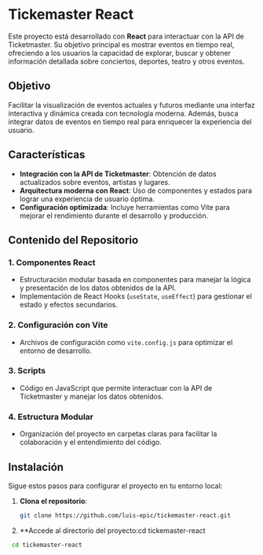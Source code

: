 # Tickemaster React

Este proyecto está desarrollado con **React** para interactuar con la API de Ticketmaster. Su objetivo principal es mostrar eventos en tiempo real, ofreciendo a los usuarios la capacidad de explorar, buscar y obtener información detallada sobre conciertos, deportes, teatro y otros eventos.

## Objetivo

Facilitar la visualización de eventos actuales y futuros mediante una interfaz interactiva y dinámica creada con tecnología moderna. Además, busca integrar datos de eventos en tiempo real para enriquecer la experiencia del usuario.

## Características

- **Integración con la API de Ticketmaster**: Obtención de datos actualizados sobre eventos, artistas y lugares.
- **Arquitectura moderna con React**: Uso de componentes y estados para lograr una experiencia de usuario óptima.
- **Configuración optimizada**: Incluye herramientas como Vite para mejorar el rendimiento durante el desarrollo y producción.

## Contenido del Repositorio

### 1. **Componentes React**
- Estructuración modular basada en componentes para manejar la lógica y presentación de los datos obtenidos de la API.
- Implementación de React Hooks (`useState`, `useEffect`) para gestionar el estado y efectos secundarios.

### 2. **Configuración con Vite**
- Archivos de configuración como `vite.config.js` para optimizar el entorno de desarrollo.

### 3. **Scripts**
- Código en JavaScript que permite interactuar con la API de Ticketmaster y manejar los datos obtenidos.

### 4. **Estructura Modular**
- Organización del proyecto en carpetas claras para facilitar la colaboración y el entendimiento del código.

## Instalación

Sigue estos pasos para configurar el proyecto en tu entorno local:

1. **Clona el repositorio**:
   ```bash
   git clone https://github.com/luis-epic/tickemaster-react.git

2. **Accede al directorio del proyecto:cd tickemaster-react
  ```bash
   cd tickemaster-react



